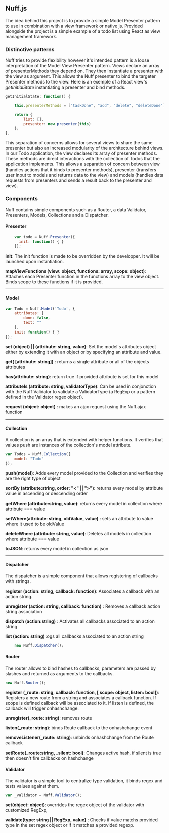 ## **Nuff.js** ##

The idea behind this project is to provide a simple Model Presenter pattern to use in combination with a view framework or native js.  Provided alongside the project is a simple example of a todo list using React as view management framework.

### **Distinctive patterns** ###

Nuff tries to provide flexibility however it's intended pattern is a loose interpretation of the Model View Presenter pattern. Views declare an array of presenterMethods they depend on. They then instantiate a presenter with the view as argument. This allows the Nuff presenter to bind the targeter Presenter methods to the view. Here is an exemple of a React view's *getInitialState* instantiating a presenter and bind methods.
```javascript
getInitialState: function() {

    this.presenterMethods = ["taskDone", "add", "delete", "deleteDone"];

    return {
        list: [],
        presenter: new presenter(this)
    };
},
```
This separation of concerns allows for several views to share the same presenter but also an increased modularity of the architecture behind views. In our Todo application, the view declares its array of presenter methods. These methods are direct interactions with the collection of Todos that the application implements. This allows a separation of concern between view (handles actions that it binds to presenter methods), presenter (transfers user input to models and returns data to the view) and models (handles data requests from presenters and sends a result back to the presenter and view).

### **Components** ###
Nuff contains simple components such as a Router, a data Validator, Presenters, Models, Collections  and a Dispatcher.
#### **Presenter** ####

```javascript
    var todo = Nuff.Presenter({
      init: function() { }
    });
```
**init**: The init function is made to be overridden by the developper. It will be launched upon instantiation.

**mapViewFunctions (view: object, functions: array, scope: object)**: Attaches each Presenter function in the functions array to the view object. Binds scope to these functions if it is provided.



----------


#### **Model** ####

```javascript
var Todo = Nuff.Model('Todo', {
	attributes: {
		done: false,
		text: ""
	},
	init: function() { }
});
```

**set (object) || (attribute: string, value)**: Set the model's attributes object either by extending it with an object or by specifying an attribute and value.

**get( [attribute: string])** : returns a single attribute or all of the objects attributes

**has(attribute: string)**: return true if provided attribute is set for this model

**attributeIs (attribute: string, validatorType)**: Can be used in conjonction with the Nuff Validator to validate a ValidatorType (a RegExp or a pattern defined in the Validator regex object).

**request (object: object)** : makes an ajax request using the Nuff.ajax function


----------

#### **Collection** ####

A collection is an array that is extended with helper functions. It verifies that values push are instances of the collection's model attribute.
```javascript
var Todos = Nuff.Collection({
	model: "Todo"
});
```

**push(model)**: Adds every model provided to the Collection and verifies they are the right type of object

**sortBy (attribute:string, order: "<" || ">")**: returns every model by attribute value in ascending or descending order

**getWhere (attribute:string, value)**: returns every model in collection where attribute === value

**setWhere(attribute: string, oldValue, value)** : sets an attribute to value where it used to be oldValue

**deleteWhere (attribute: string, value)**: Deletes all models in collection where attribute === value

**toJSON**: returns every model in collection as json

----------


#### **Dispatcher** ####

The dispatcher is a simple component that allows registering of callbacks with strings.

**register (action: string, callback: function)**: Associates a callback with an action string.

**unregister (action: string, callback: function)** : Removes a callback action string association

**dispatch (action:string)** : Activates all callbacks associated to an action string

**list (action: string)** :ogs all callbacks associated to an action string
```javascript
    new Nuff.Dispatcher();
```

#### **Router** ####

The router allows to bind hashes to callbacks, parameters are passed by slashes and returned as arguments to the callbacks.
```javascript
new Nuff.Router();
```

**register (_route: string, callback: function, [ scope: object, listen: bool])**: Registers a new route from a string and associates a callback function. If scope is defined callback will be associated to it. If listen is defined, the callback will trigger onhashchange.

**unregister(_route: string)**: removes route

**listen(_route: string)**: binds Route callback to the onhashchange event

**removeListener(_route: string)**: unbinds onhashchange from the Route callback

**setRoute(_route:string, _silent: bool)**: Changes active hash, if silent is true then doesn't fire callbacks on hashchange

#### **Validator** ####

The validator is a simple tool to centralize type validation, it binds regex and tests values against them.

```javascript
var _validator = Nuff.Validator();
```

**set(object: object)**: overrides the regex object of the validator with customized RegExp,

**validate(type: string || RegExp, value)** : Checks if value matchs provided type in the set regex object or if it matches a provided regexp.
